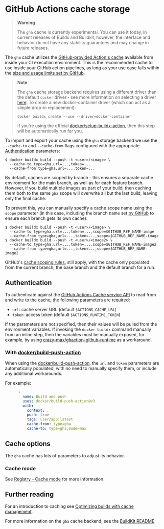 # GitHub Actions cache storage

> **Warning**
>
> The `gha` cache is currently experimental. You can use it today, in current
> releases of Buildx and Buildkit, however, the interface and behavior do not
> have any stability guarantees and may change in future releases.

The `gha` cache utilizes the [GitHub-provided Action's cache](https://github.com/actions/cache)
available from inside your CI execution environment. This is the recommended
cache to use inside your GitHub action pipelines, as long as your use case
falls within the [size and usage limits set by GitHub](https://docs.github.com/en/actions/using-workflows/caching-dependencies-to-speed-up-workflows#usage-limits-and-eviction-policy).

> **Note**
>
> The `gha` cache storage backend requires using a different driver than
> the default `docker` driver - see more information on selecting a driver
> [here](../drivers/index.md). To create a new docker-container driver (which
> can act as a simple drop-in replacement):
>
> ```console
> docker buildx create --use --driver=docker-container
> ```
>
> If you're using the official [docker/setup-buildx-action](https://github.com/docker/setup-buildx-action),
> then this step will be automatically run for you.

To import and export your cache using the `gha` storage backend we use the
`--cache-to` and `--cache-from` flags configured with the appropriate
[Authentication](#authentication) parameters:

```console
$ docker buildx build --push -t <user>/<image> \
  --cache-to type=gha,url=...,token=...
  --cache-from type=gha,url=...,token=...
```

By default, caches are scoped by branch - this ensures a separate cache
environment for the main branch, as well as for each feature branch. However,
if you build multiple images as part of your build, then caching them both to
the same `gha` scope will overwrite all but the last build, leaving only the
final cache.

To prevent this, you can manually specify a cache scope name using the `scope`
parameter (in this case, including the branch name set [by GitHub](https://docs.github.com/en/actions/learn-github-actions/environment-variables#default-environment-variables)
to ensure each branch gets its own cache):

```console
$ docker buildx build --push -t <user>/<image> \
  --cache-to type=gha,url=...,token=...,scope=$GITHUB_REF_NAME-image
  --cache-from type=gha,url=...,token=...,scope=$GITHUB_REF_NAME-image
$ docker buildx build --push -t <user>/<image2> \
  --cache-to type=gha,url=...,token=...,scope=$GITHUB_REF_NAME-image2
  --cache-from type=gha,url=...,token=...,scope=$GITHUB_REF_NAME-image2
```

GitHub's [cache scoping rules](https://docs.github.com/en/actions/advanced-guides/caching-dependencies-to-speed-up-workflows#restrictions-for-accessing-a-cache),
still apply, with the cache only populated from the current branch, the base
branch and the default branch for a run.

## Authentication

To authenticate against the [GitHub Actions Cache service API](https://github.com/tonistiigi/go-actions-cache/blob/master/api.md#authentication)
to read from and write to the cache, the following parameters are required:

* `url`: cache server URL (default `$ACTIONS_CACHE_URL`)
* `token`: access token (default `$ACTIONS_RUNTIME_TOKEN`)

If the parameters are not specified, then their values will be pulled from the
environment variables. If invoking the `docker buildx` command manually from an
inline step, then the variables must be manually exposed, for example, by using
[crazy-max/ghaction-github-runtime](https://github.com/crazy-max/ghaction-github-runtime)
as a workaround.

### With [docker/build-push-action](https://github.com/docker/build-push-action)

When using the [docker/build-push-action](https://github.com/docker/build-push-action),
the `url` and `token` parameters are automatically populated, with no need to
manually specify them, or include any additional workarounds.

For example:

```yaml
      -
        name: Build and push
        uses: docker/build-push-action@v3
        with:
          context: .
          push: true
          tags: user/app:latest
          cache-from: type=gha
          cache-to: type=gha,mode=max
```

<!-- FIXME: cross-link to ci docs once docs.docker.com has them -->

## Cache options

The `gha` cache has lots of parameters to adjust its behavior.

### Cache mode

See [Registry - Cache mode](./registry.md#cache-mode) for more information.

## Further reading

For an introduction to caching see [Optimizing builds with cache management](https://docs.docker.com/build/building/cache).

For more information on the `gha` cache backend, see the [BuildKit README](https://github.com/moby/buildkit#github-actions-cache-experimental).
